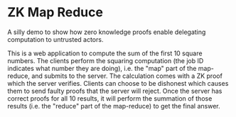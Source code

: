 # ZK Map Reduce

A silly demo to show how zero knowledge proofs enable delegating computation to untrusted actors.

This is a web application to compute the sum of the first 10 square numbers. The clients perform the squaring computation (the job ID indicates what number they are doing), i.e. the "map" part of the map-reduce, and submits to the server. The calculation comes with a ZK proof which the server verifies. Clients can choose to be dishonest which causes them to send faulty proofs that the server will reject. Once the server has correct proofs for all 10 results, it will perform the summation of those results (i.e. the "reduce" part of the map-reduce) to get the final answer.
